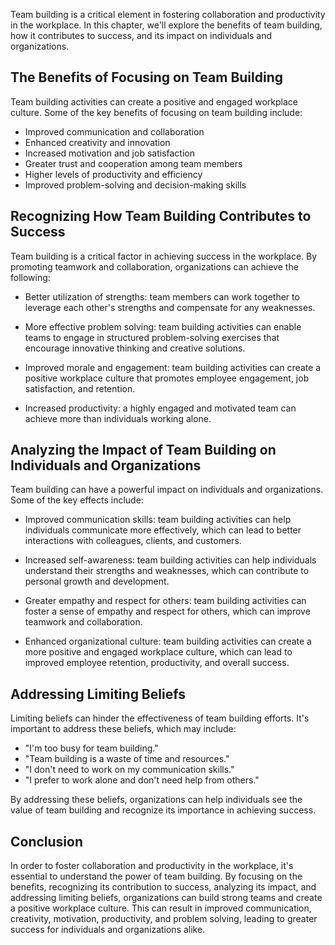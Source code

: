 
Team building is a critical element in fostering collaboration and productivity in the workplace. In this chapter, we'll explore the benefits of team building, how it contributes to success, and its impact on individuals and organizations.

The Benefits of Focusing on Team Building
-----------------------------------------

Team building activities can create a positive and engaged workplace culture. Some of the key benefits of focusing on team building include:

* Improved communication and collaboration
* Enhanced creativity and innovation
* Increased motivation and job satisfaction
* Greater trust and cooperation among team members
* Higher levels of productivity and efficiency
* Improved problem-solving and decision-making skills

Recognizing How Team Building Contributes to Success
----------------------------------------------------

Team building is a critical factor in achieving success in the workplace. By promoting teamwork and collaboration, organizations can achieve the following:

* Better utilization of strengths: team members can work together to leverage each other's strengths and compensate for any weaknesses.

* More effective problem solving: team building activities can enable teams to engage in structured problem-solving exercises that encourage innovative thinking and creative solutions.

* Improved morale and engagement: team building activities can create a positive workplace culture that promotes employee engagement, job satisfaction, and retention.

* Increased productivity: a highly engaged and motivated team can achieve more than individuals working alone.

Analyzing the Impact of Team Building on Individuals and Organizations
----------------------------------------------------------------------

Team building can have a powerful impact on individuals and organizations. Some of the key effects include:

* Improved communication skills: team building activities can help individuals communicate more effectively, which can lead to better interactions with colleagues, clients, and customers.

* Increased self-awareness: team building activities can help individuals understand their strengths and weaknesses, which can contribute to personal growth and development.

* Greater empathy and respect for others: team building activities can foster a sense of empathy and respect for others, which can improve teamwork and collaboration.

* Enhanced organizational culture: team building activities can create a more positive and engaged workplace culture, which can lead to improved employee retention, productivity, and overall success.

Addressing Limiting Beliefs
---------------------------

Limiting beliefs can hinder the effectiveness of team building efforts. It's important to address these beliefs, which may include:

* "I'm too busy for team building."
* "Team building is a waste of time and resources."
* "I don't need to work on my communication skills."
* "I prefer to work alone and don't need help from others."

By addressing these beliefs, organizations can help individuals see the value of team building and recognize its importance in achieving success.

Conclusion
----------

In order to foster collaboration and productivity in the workplace, it's essential to understand the power of team building. By focusing on the benefits, recognizing its contribution to success, analyzing its impact, and addressing limiting beliefs, organizations can build strong teams and create a positive workplace culture. This can result in improved communication, creativity, motivation, productivity, and problem solving, leading to greater success for individuals and organizations alike.
